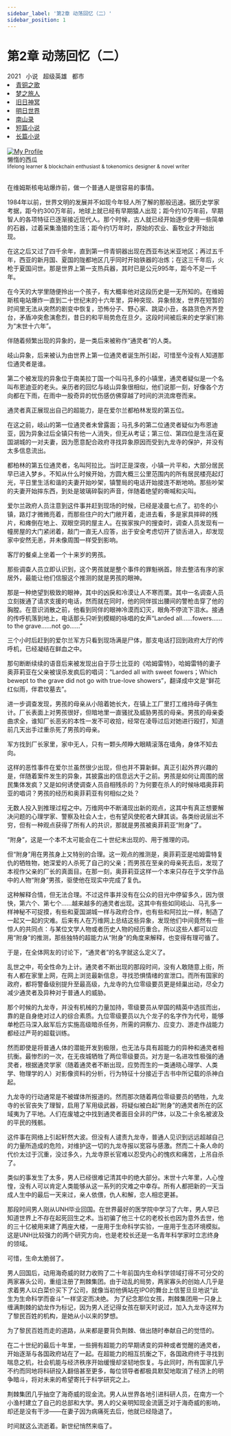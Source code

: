 ```yaml
---
sidebar_label: '第2章 动荡回忆（二）'
sidebar_position: 1
---
```


# 第2章 动荡回忆（二）

<nav class="navbar">
  <div class="navbar__inner">
    <div class="navbar__items">
      <span class="badge badge--info">2021</span>&nbsp;&nbsp;
      <span class="badge badge--primary">小说</span>&nbsp;&nbsp;
      <span class="badge badge--secondary">超级英雄</span>&nbsp;&nbsp;
      <span class="badge badge--secondary">都市</span>
    </div>
    <div class="navbar__items navbar__items--right">
      <li class="pills__item"><a href="/docs/Collection/song_of_ancient">青铜之歌</a></li>
      <li class="pills__item"><a href="/docs/Collection/dream_passenger">梦之旅人</a></li>
      <li class="pills__item"><a href="/docs/Collection/elder_gods">旧日神冥</a></li>
      <li class="pills__item"><a href="/docs/Collection/after_century">明日世界</a></li>
      <li class="pills__item"><a href="/docs/Collection/seeking_for_garden">南山录</a></li>
      <li class="pills__item"><a href="/docs/Collection/short_story">短篇小说</a></li>
      <li class="pills__item pills__item--active"><a href="/docs/Collection/soaga_series">长篇小说</a></li>
    </div>
  </div>
</nav><br />

<div class="avatar">
  <a
    class="avatar__photo-link avatar__photo avatar__photo--lg"
    href="https://twitter.com/jokenomicser">
    <img
      alt="My Profile"
      src="https://avatars.githubusercontent.com/u/47141170" />
  </a>
  <div class="avatar__intro">
    <div class="avatar__name">懒惰的西瓜</div>
    <small class="avatar__subtitle">
      lifelong learner & blockchain enthusiast & tokenomics designer & novel writer
    </small>
  </div>
</div><br />

在维姆斯核电站爆炸前，做一个普通人是很容易的事情。

1984年以前，世界文明的发展并不如现今年轻人所了解的那般迅速。据历史学家考据，距今约300万年前，地球上就已经有早期猿人出现；距今约10万年前，早期智人的各项特征已逐渐接近现代人。那个时候，古人就已经开始逐步使用一些简单的石器，过着采集渔猎的生活；距今约1万年时，原始的农业、畜牧业才开始出现。

在这之后又过了四千余年，直到第一件青铜器出现在西亚布达米亚地区；再过五千年，西亚的新月国、夏国的陇都地区几乎同时开始铁器的冶炼；在这三千年后，火枪于夏国问世。那是世界上第一支热兵器，其时已是公元995年，距今不足一千年。

在今天的大学里随便拎出一个孩子，有大概率他对这段历史是一无所知的。在维姆斯核电站爆炸一直到二十世纪末的十六年里，异种突现、异象频发，世界在短暂的时间里无法从突然的剧变中恢复，恐怖分子、野心家、跳梁小丑，各路货色齐齐登台，矛盾冲突愈演愈烈，昔日的和平局势危在旦夕。这段时间被后来的史学家们称为“末世十六年”。

伴随着频繁出现的异象的，是一类后来被称作“通灵者”的人类。

岐山异象，后来被认为由世界上第一位通灵者诞生所引起，可惜至今没有人知道那位通灵者是谁。

第二个被发现的异象位于南美拉丁国一个叫马孔多的小镇里，通灵者疑似是一个名叫布恩迪亚的老头。亲历者的回忆与岐山异象很相似，他们说那一刻，好像各个方向都在下雨，在雨中一股奇异的忧伤感仿佛穿越了时间的洪流席卷而来。

通灵者真正展现出自己的超能力，是在爱尔兰都柏林发现的第五位。

在这之前，岐山的第一位通灵者未曾露面；马孔多的第二位通灵者疑似为布恩迪亚，因为异象过后全镇只有他一人消失，但无从考证；第三位、第四位是生活在夏国湖城的一对夫妻，因为愿意配合政府寻找异象原因而受到九龙寺的保护，并没有太多信息流出。

都柏林的第五位通灵者，名叫阿拉比。当时正是深夜，小镇一片平和，大部分居民早已进入梦乡。不知从什么时候开始，方圆大概三公里范围内的所有居民楼亮起灯光，平日里生活和谐的夫妻开始吵架，镇警局的电话开始接连不断地响。那些吵架的夫妻开始摔东西，到处是玻璃碎裂的声音，伴随着绝望的嘶喊和尖叫。

爱尔兰政府人员注意到这件事并赶到现场的时候，已经是凌晨七点了。初冬的小镇，路灯才微微亮着，而那些住户的大门敞开着，走进去看，多是家具摔碎的残片，和瘫倒在地上、双眼空洞的屋主人。在挨家挨户的搜查时，调查人员发现有一幢房屋的大门紧闭着，敲门一直无人应答，出于安全考虑切开了锁舌进入，却发现家中安然无恙，并未像周围一样受到影响。

客厅的餐桌上坐着一个十来岁的男孩。

那些调查人员立即认识到，这个男孩就是整个事件的罪魁祸首。除去整洁有序的家居外，最能让他们信服这个推测的就是男孩的眼神。

那是一种绝望到极致的眼神，其中的凶戾和冷漠让人不寒而栗。其中一名调查人员立刻拨通了请求支援的电话，然而就在同时，他的同伴拔出腰间的警枪击穿了他的胸膛。在意识消散之前，他看到同伴的眼神冷漠而幻灭，眼角不停流下泪水。接通的传呼机落到地上，电话那头只听到模糊的咏唱的女声“Larded all……fowers……to the grave……not go……”

三个小时后赶到的爱尔兰军方只看到现场满是尸体，那支电话打回到政府大厅的传呼机，已经凝结在鲜血之中。

那句断断续续的语音后来被发现出自于莎士比亚的《哈姆雷特》，哈姆雷特的妻子奥菲莉亚在父亲被误杀发疯后的唱词：“Larded all with sweet fowers；Which bewept to the grave did not go with true-love showers”，翻译成中文是“鲜花红似雨，伴君坟墓去”。

进一步调查发现，男孩的母亲从小陪着她长大，在镇上工厂里打工维持母子俩生计。厂长表面上对男孩很好，但暗地里一直骚扰及威胁男孩的母亲。男孩的母亲委曲求全，谁知厂长恶劣的本性一发不可收拾，经常在凌辱过后对她进行殴打，知道前几天出手过重杀死了男孩的母亲。

军方找到厂长家里，家中无人，只有一颗头颅睁大眼睛滚落在墙角，身体不知去向。

这样的恶性事件在爱尔兰虽然很少出现，但也并不算新鲜。真正引起外界兴趣的是，伴随着案件发生的异象，其披露出的信息远大于之前。男孩是如何让周围的居民集体发疯？又是如何诱使调查人员自相残杀的？为何要在杀人的时候咏唱奥菲莉亚的唱词？男孩的经历和奥菲莉亚有何相似之处？

无数人投入到推理过程之中。万维网中不断涌现出新的观点，这其中有真正想要解决问题的心理学家、警察及社会人士，也有望风使舵者大肆其谈。各类纷说层出不穷，但有一种观点获得了所有人的共识，那就是男孩被奥菲莉亚“附身”了。

“附身”，这是一个本不太可能会在二十世纪末出现的、用于推理的词。

但“附身”用在男孩身上又特别的合理。这一观点的推测是，奥菲莉亚是哈姆雷特复仇的牺牲物，她深爱的人杀死了自己的父亲；而男孩在至亲的母亲死去后，发现了本视作父亲的厂长的真面目。在那一刻，奥菲莉亚这样一个本来只存在于文学作品中的人物“附身”男孩，驱使他在现实中完成了复仇。

这种解释合情，但无法合理。不过这件事并没有在公众的目光中停留多久，因为很快，第六个、第七个……越来越多的通灵者出现。这其中有些如同岐山、马孔多一样神秘不可捉摸，有些和夏国湖城一样与政府合作，也有些和阿拉比一样，制造了一起又一起的灾难。后来有人在万维网上总结这些异象，发现他们中间竟然有一些惊人的共同点：与某位文学人物或者历史人物的经历重合。所以这些人都可以应用“附身”的推测，那些独特的超能力从“附身”的角度来解释，也变得有理可循了。

于是，在全体网友的讨论下，“通灵者”的名字就这么定义了。

乱世之中，苟全性命为上计。通灵者不断出现的那段时间，没有人敢随意上街，所有人都在家里上网，在网上浏览最新信息，寻找恐惧情绪的宣泄口。而所有国家的政府，都将警备级别提升至最高级，九龙寺的九位零级要员更是倾巢出动，尽全力减少通灵者及异种对于普通人的威胁。

那个时候的九龙寺，并没有机械的力量加持，零级要员从举国的精英中选拔而出，靠的是自身绝对过人的综合素质。九位零级要员以九个龙子的名字作为代号，能够单枪匹马深入敌军后方实施高级暗杀任务，所需的洞察力、应变力、游走作战能力都经过严苛的超载训练。

然而即使是将普通人体的潜能开发到极限，也无法与具有超能力的异种和通灵者相抗衡。最惨烈的一次，在无夜城牺牲了两位零级要员。对方是一名进攻性极强的通灵者，根据通灵学家（随着通灵者不断出现，应势而生的一类通晓心理学、人类学、物理学的人）对影像资料的分析，行为特征十分接近于古书中所记载的杀神白起。

九龙寺的行动通常是不被媒体所报道的。然而那次随着两位零级要员的牺牲，九龙寺的长官丧失了理智，启用了军用级武器，将疑似被白起“附身”的通灵者所在的区域夷为了平地。人们在废墟之中找到通灵者面目全非的尸体，以及二十余名被波及的平民的残骸。

这件事在网络上引起轩然大波。但没有人谴责九龙寺，普通人见识到远远超越自己的力量所造成的危险，对维护这一切的九龙寺报以宽容与感激。然而二十条人命的代价太过于沉重，没过多久，九龙寺原长官难以忍受内心的愧疚和痛苦，上吊自杀了。

类似的事发生了太多，男人已经很难记清其中的绝大部分。末世十六年里，人心惶惶，没有人可以肯定人类能够从这一系列的灾难之中幸存。所有人都把新的一天当成人生中的最后一天来过，亲人依偎，仇人和解，恋人相恋更甚。

那段时间男人刚从UNH毕业回国。在世界最好的医学院中学习了六年，男人早已知道世界上不存在起死回生之术。当初骗了他三十亿的老校长也因为意外去世，他的三十亿被用来建了两座大楼，一座用于生命科学实验，一座用于生态环境模拟。这是UNH比较强力的两个研究方向，也是老校长还是一名青年科学家时立志终身的领域。

可惜，生命太脆弱了。

男人回国后，动用海奇威的财力收购了二十年前国内生命科学领域打得不可分交的两家寡头公司，重组注册了荆棘集团。由于动乱的局势，两家寡头的创始人几乎是求着男人以白菜价买下了公司，就像当初他俩站在IPO的舞台上信誓旦旦地说“此生为生命科学而奋斗”一样坚定而决绝。
为了纪念那位女孩，荆棘集团用一只身上缠满荆棘的幼龙作为标记，因为男人还记得女孩在聊天时说过，加入九龙寺这样为了黎民百姓的机构，是她从小以来的梦想。

为了黎民百姓而走的道路，从来都是要背负荆棘、做出随时奉献自己的觉悟的。

在二十世纪的最后十年里，一些拥有超能力的早期诱变的异种或者觉醒的通灵者，开始逐渐与各国政府站在了一起。在超能力的相互抗衡之下，各国政府终于寻找到喘息之机，社会机能与经济秩序开始缓慢却坚韧地恢复。与此同时，所有国家几乎不约而同地将科研投入翻倍甚至更多，每位领导者都极具默契地取消了经济上的明争暗斗，将对未来的希望寄托于科学研究之上。

荆棘集团几乎抽空了海奇威的现金流。男人从世界各地引进科研人员，在南方一个小渔村建立了自己的总部和大学。男人的父亲明知现金流匮乏对于海奇威的影响，却还是没有干涉——在妻子因为病痛死去后，他就已经隐退了。

时间就这么流逝着。新世纪悄然来临了。
